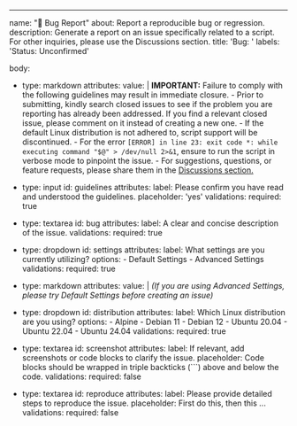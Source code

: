 ---
name: "🐛 Bug Report"
about: Report a reproducible bug or regression.
description: Generate a report on an issue specifically related to a script. For other inquiries, please use the Discussions section.
title: 'Bug: '
labels: 'Status: Unconfirmed'

body:
  - type: markdown
    attributes:
      value: |
        **IMPORTANT:** Failure to comply with the following guidelines may result in immediate closure.
        - Prior to submitting, kindly search closed issues to see if the problem you are reporting has already been addressed. If you find a relevant closed issue, please comment on it instead of creating a new one.
        - If the default Linux distribution is not adhered to, script support will be discontinued.
        - For the error `[ERROR] in line 23: exit code *: while executing command "$@" > /dev/null 2>&1`, ensure to run the script in verbose mode to pinpoint the issue.
        - For suggestions, questions, or feature requests, please share them in the [Discussions section.](https://github.com/community-scripts/ProxmoxVE/discussions)

  - type: input
    id: guidelines
    attributes:
      label: Please confirm you have read and understood the guidelines.
      placeholder: 'yes'
    validations:
      required: true

  - type: textarea
    id: bug
    attributes:
      label: A clear and concise description of the issue.
    validations:
      required: true

  - type: dropdown
    id: settings
    attributes:
      label: What settings are you currently utilizing?
      options:
        - Default Settings
        - Advanced Settings
    validations:
      required: true

  - type: markdown
    attributes:
      value: |
        _(If you are using Advanced Settings, please try Default Settings before creating an issue)_

  - type: dropdown
    id: distribution
    attributes:
      label: Which Linux distribution are you using?
      options:
        - Alpine
        - Debian 11
        - Debian 12
        - Ubuntu 20.04
        - Ubuntu 22.04
        - Ubuntu 24.04
    validations:
      required: true

  - type: textarea
    id: screenshot
    attributes:
      label: If relevant, add screenshots or code blocks to clarify the issue.
      placeholder: Code blocks should be wrapped in triple backticks (```) above and below the code.
    validations:
      required: false

  - type: textarea
    id: reproduce
    attributes:
      label: Please provide detailed steps to reproduce the issue.
      placeholder: First do this, then this ...
    validations:
      required: false
